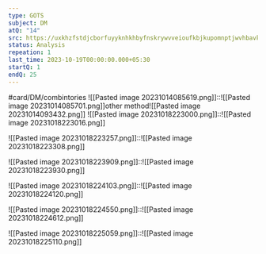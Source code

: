 ```yaml
---
type: GOTS
subject: DM
atQ: "14"
src: https://uxkhzfstdjcborfuyyknhkhbyfnskrywvveioufkbjkupomnptjwvhbavkysuhi.vercel.app/gateoverflow.in/quiz/results.html?exam_id=318
status: Analysis
repeation: 1
last_time: 2023-10-19T00:00:00.000+05:30
startQ: 1
endQ: 25
---
```

#card/DM/combintories 
![[Pasted image 20231014085619.png]]::![[Pasted image 20231014085701.png]]other method![[Pasted image 20231014093432.png]] <!--SR:!2023-11-15,17,290-->
![[Pasted image 20231018223000.png]]::![[Pasted image 20231018223016.png]] <!--SR:!2023-11-13,15,290-->

![[Pasted image 20231018223257.png]]::![[Pasted image 20231018223308.png]] <!--SR:!2023-11-12,14,298-->

![[Pasted image 20231018223909.png]]::![[Pasted image 20231018223930.png]] <!--SR:!2023-11-14,16,290-->

![[Pasted image 20231018224103.png]]::![[Pasted image 20231018224120.png]] <!--SR:!2023-11-08,10,270-->


![[Pasted image 20231018224550.png]]::![[Pasted image 20231018224612.png]] <!--SR:!2023-11-11,13,290-->


![[Pasted image 20231018225059.png]]::![[Pasted image 20231018225110.png]] <!--SR:!2023-11-06,5,270-->